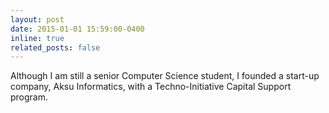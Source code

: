 ```yaml
---
layout: post
date: 2015-01-01 15:59:00-0400
inline: true
related_posts: false
---
```


Although I am still a senior Computer Science student, I founded a start-up company, Aksu Informatics, with a Techno-Initiative Capital Support program.
